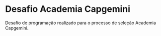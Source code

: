 # Desafio Academia Capgemini 

Desafio de programação realizado para o processo de seleção Academia Capgemini.
